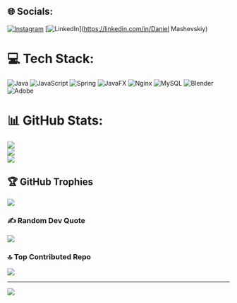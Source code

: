 
## 🌐 Socials:
[![Instagram](https://img.shields.io/badge/Instagram-%23E4405F.svg?logo=Instagram&logoColor=white)](https://instagram.com/masheka_real) [![LinkedIn](https://img.shields.io/badge/LinkedIn-%230077B5.svg?logo=linkedin&logoColor=white)](https://linkedin.com/in/Daniel Mashevskiy) 

# 💻 Tech Stack:
![Java](https://img.shields.io/badge/java-%23ED8B00.svg?style=for-the-badge&logo=openjdk&logoColor=white) ![JavaScript](https://img.shields.io/badge/javascript-%23323330.svg?style=for-the-badge&logo=javascript&logoColor=%23F7DF1E) ![Spring](https://img.shields.io/badge/spring-%236DB33F.svg?style=for-the-badge&logo=spring&logoColor=white) ![JavaFX](https://img.shields.io/badge/javafx-%23FF0000.svg?style=for-the-badge&logo=javafx&logoColor=white) ![Nginx](https://img.shields.io/badge/nginx-%23009639.svg?style=for-the-badge&logo=nginx&logoColor=white) ![MySQL](https://img.shields.io/badge/mysql-4479A1.svg?style=for-the-badge&logo=mysql&logoColor=white) ![Blender](https://img.shields.io/badge/blender-%23F5792A.svg?style=for-the-badge&logo=blender&logoColor=white) ![Adobe](https://img.shields.io/badge/adobe-%23FF0000.svg?style=for-the-badge&logo=adobe&logoColor=white)
# 📊 GitHub Stats:
![](https://github-readme-stats.vercel.app/api?username=MashekaPatimeiker&theme=dark&hide_border=false&include_all_commits=false&count_private=false)<br/>
![](https://github-readme-streak-stats.herokuapp.com/?user=MashekaPatimeiker&theme=dark&hide_border=false)<br/>
![](https://github-readme-stats.vercel.app/api/top-langs/?username=MashekaPatimeiker&theme=dark&hide_border=false&include_all_commits=false&count_private=false&layout=compact)

## 🏆 GitHub Trophies
![](https://github-profile-trophy.vercel.app/?username=MashekaPatimeiker&theme=dracula&no-frame=false&no-bg=true&margin-w=4)

### ✍️ Random Dev Quote
![](https://quotes-github-readme.vercel.app/api?type=horizontal&theme=tokyonight)

### 🔝 Top Contributed Repo
![](https://github-contributor-stats.vercel.app/api?username=MashekaPatimeiker&limit=5&theme=midnight-purple&combine_all_yearly_contributions=true)

---
[![](https://visitcount.itsvg.in/api?id=MashekaPatimeiker&icon=7&color=10)](https://visitcount.itsvg.in)

<!-- Proudly created with GPRM ( https://gprm.itsvg.in ) -->
